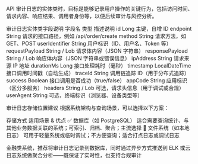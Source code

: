 


API 审计日志的实体类时，目标是能够记录用户操作的关键行为，包括访问时间、请求内容、响应结果、调用者身份等，以便后续审计与风控分析。


审计日志实体类字段说明
字段名	类型	描述说明
id	Long	主键，自增 ID
endpoint	String	请求的接口路径，例如 /api/order/create
method	String	请求方法，如 GET、POST
userIdentifier	String	用户标识（ID、用户名、Token 等）
requestPayload	String / Lob	请求体内容（JSON 字符串）
responsePayload	String / Lob	响应体内容（JSON 字符串或错误信息）
ipAddress	String	请求来源 IP 地址
durationMs	Long	接口处理耗时（毫秒）
timestamp	LocalDateTime	接口调用时间戳（自动生成）
traceId	String	调用链追踪 ID（用于分布式追踪）
success	Boolean	接口调用是否成功（true/false）
appCode	String	应用标识（区分多服务）
headers	String / Lob	可选，请求头信息（用于调试或合规）
userAgent	String	可选，终端标识（浏览器、设备类型等）



审计日志存储位置建议
根据系统架构与查询场景，可以选择以下方案：

存储方式	适用场景 & 优点
✅ 数据库（如 PostgreSQL）	适合需要查询统计、与其他业务数据关联的系统；可索引、归档、聚合；主流选择
🧾 文件系统（如本地日志）	可用于轻量系统或临时调试；不方便查询；适合打点日志或调试日志


金融类系统，推荐将审计日志记录到数据库，同时通过异步方式推送到 ELK 或云日志系统做聚合分析——既保证了实时性，也支持合规审计